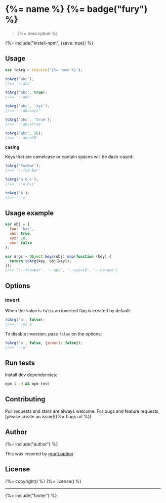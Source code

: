# {%= name %} {%= badge("fury") %}

> {%= description %}

{%= include("install-npm", {save: true}) %}

## Usage

```js
var toArg = require('{%= name %}');

toArg('abc');
//=> '--abc'

toArg('abc', true);
//=> '--abc'

toArg('abc', 'xyz');
//=> '--abc=xyz'

toArg('abc', 'true');
//=> '--abc=true'

toArg('abc', 10);
//=> '--abc=10'
```

**casing**

Keys that are camelcase or contain spaces will be dash-cased:

```js
toArg('fooBar');
//=> '--foo-bar'

toArg('a b c');
//=> '--a-b-c'

toArg('A');
//=> '--a'
```

## Usage example

```js
var obj = {
  foo: 'bar',
  abc: true,
  xyz: 10,
  one: false
};

var args = Object.keys(obj).map(function (key) {
  return toArg(key, obj[key]);
});
//=> ['--foo=bar', '--abc', '--xyz=10', '--no-one']
```

## Options

### invert

When the value is `false` an inverted flag is created by default:

```js
toArg('a', false);
//=> '--no-a'
```

To disable inversion, pass `false` on the options:

```js
toArg('a', false, {invert: false});
//=> '--a'
```

## Run tests

Install dev dependencies:

```bash
npm i -d && npm test
```

## Contributing
Pull requests and stars are always welcome. For bugs and feature requests, [please create an issue]({%= bugs.url %})

## Author
{%= include("author") %}

This was inspired by [grunt.option](https://github.com/gruntjs/grunt/blob/master/lib/grunt/option.js#L40).

## License
{%= copyright() %}
{%= license() %}

***

{%= include("footer") %}
